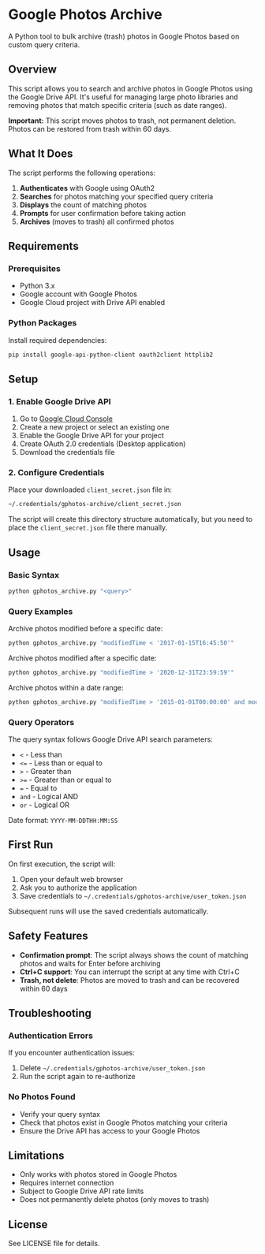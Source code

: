 # Google Photos Archive

A Python tool to bulk archive (trash) photos in Google Photos based on custom query criteria.

## Overview

This script allows you to search and archive photos in Google Photos using the Google Drive API. It's useful for managing large photo libraries and removing photos that match specific criteria (such as date ranges).

**Important:** This script moves photos to trash, not permanent deletion. Photos can be restored from trash within 60 days.

## What It Does

The script performs the following operations:

1. **Authenticates** with Google using OAuth2
2. **Searches** for photos matching your specified query criteria
3. **Displays** the count of matching photos
4. **Prompts** for user confirmation before taking action
5. **Archives** (moves to trash) all confirmed photos

## Requirements

### Prerequisites

- Python 3.x
- Google account with Google Photos
- Google Cloud project with Drive API enabled

### Python Packages

Install required dependencies:

```bash
pip install google-api-python-client oauth2client httplib2
```

## Setup

### 1. Enable Google Drive API

1. Go to [Google Cloud Console](https://console.cloud.google.com/)
2. Create a new project or select an existing one
3. Enable the Google Drive API for your project
4. Create OAuth 2.0 credentials (Desktop application)
5. Download the credentials file

### 2. Configure Credentials

Place your downloaded `client_secret.json` file in:

```bash
~/.credentials/gphotos-archive/client_secret.json
```

The script will create this directory structure automatically, but you need to place the `client_secret.json` file there manually.

## Usage

### Basic Syntax

```bash
python gphotos_archive.py "<query>"
```

### Query Examples

Archive photos modified before a specific date:

```bash
python gphotos_archive.py "modifiedTime < '2017-01-15T16:45:50'"
```

Archive photos modified after a specific date:

```bash
python gphotos_archive.py "modifiedTime > '2020-12-31T23:59:59'"
```

Archive photos within a date range:

```bash
python gphotos_archive.py "modifiedTime > '2015-01-01T00:00:00' and modifiedTime < '2016-01-01T00:00:00'"
```

### Query Operators

The query syntax follows Google Drive API search parameters:

- `<` - Less than
- `<=` - Less than or equal to
- `>` - Greater than
- `>=` - Greater than or equal to
- `=` - Equal to
- `and` - Logical AND
- `or` - Logical OR

Date format: `YYYY-MM-DDTHH:MM:SS`

## First Run

On first execution, the script will:

1. Open your default web browser
2. Ask you to authorize the application
3. Save credentials to `~/.credentials/gphotos-archive/user_token.json`

Subsequent runs will use the saved credentials automatically.

## Safety Features

- **Confirmation prompt**: The script always shows the count of matching photos and waits for Enter before archiving
- **Ctrl+C support**: You can interrupt the script at any time with Ctrl+C
- **Trash, not delete**: Photos are moved to trash and can be recovered within 60 days

## Troubleshooting

### Authentication Errors

If you encounter authentication issues:

1. Delete `~/.credentials/gphotos-archive/user_token.json`
2. Run the script again to re-authorize

### No Photos Found

- Verify your query syntax
- Check that photos exist in Google Photos matching your criteria
- Ensure the Drive API has access to your Google Photos

## Limitations

- Only works with photos stored in Google Photos
- Requires internet connection
- Subject to Google Drive API rate limits
- Does not permanently delete photos (only moves to trash)

## License

See LICENSE file for details.
